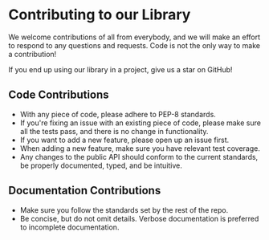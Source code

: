 # Contributing to our Library

We welcome contributions of all from everybody, and we will make an effort
to respond to any questions and requests. Code is not the only way to make
a contribution!

If you end up using our library in a project, give us a star on GitHub!

## Code Contributions

- With any piece of code, please adhere to PEP-8 standards.
- If you're fixing an issue with an existing piece of code, please make sure
all the tests pass, and there is no change in functionality.
- If you want to add a new feature, please open up an issue first.
- When adding a new feature, make sure you have relevant test coverage.
- Any changes to the public API should conform to the current standards,
be properly documented, typed, and be intuitive.

## Documentation Contributions

- Make sure you follow the standards set by the rest of the repo.
- Be concise, but do not omit details. Verbose documentation is preferred to
incomplete documentation.